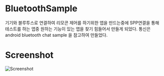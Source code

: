 # BluetoothSample
기기와 블루투스로 연결하여 리모콘 제어를 하기위한 앱을 만드는중에
SPP연결을 통해 테스트를 하는 앱중 원하는 기능이 있는 앱을 찾기 힘들어서 만들게 되었다.
통신은 android bluetooth chat sample 을 참고하여 만들었다.

# Screenshot

![Screenshot](http://cfile27.uf.tistory.com/image/99CF143359A9008901A30D)
